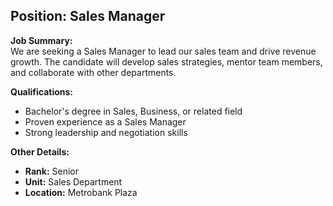 ## **Position: Sales Manager**

**Job Summary:**  
We are seeking a Sales Manager to lead our sales team and drive revenue growth. The candidate will develop sales strategies, mentor team members, and collaborate with other departments.

**Qualifications:**  
- Bachelor's degree in Sales, Business, or related field
- Proven experience as a Sales Manager
- Strong leadership and negotiation skills

**Other Details:**
- **Rank:** Senior
- **Unit:** Sales Department
- **Location:** Metrobank Plaza
